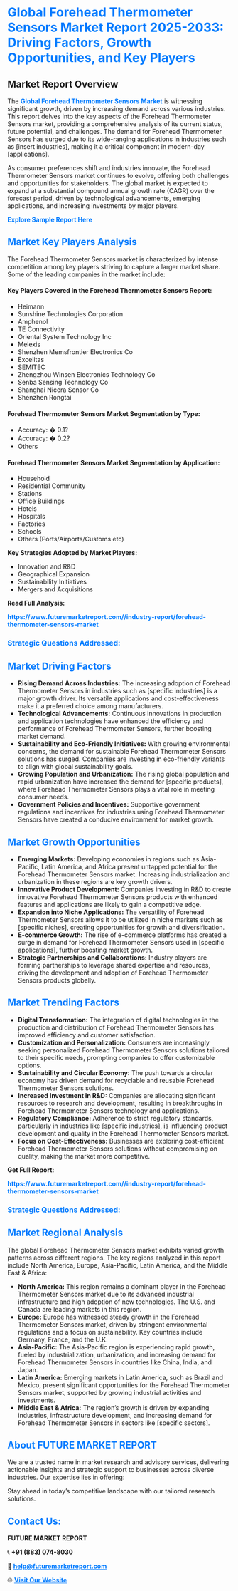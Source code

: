 <h1 style="color: #007BFF;">Global Forehead Thermometer Sensors Market Report 2025-2033: Driving Factors, Growth Opportunities, and Key Players</h1>

<section id="overview">
<h2>Market Report Overview</h2>
<p>The <a href="https://www.futuremarketreport.com//industry-report/forehead-thermometer-sensors-market" style="color: #007BFF; text-decoration: none;"><strong>Global Forehead Thermometer Sensors Market</strong></a> is witnessing significant growth, driven by increasing demand across various industries. This report delves into the key aspects of the Forehead Thermometer Sensors market, providing a comprehensive analysis of its current status, future potential, and challenges. The demand for Forehead Thermometer Sensors has surged due to its wide-ranging applications in industries such as [insert industries], making it a critical component in modern-day [applications].</p>
<p>As consumer preferences shift and industries innovate, the Forehead Thermometer Sensors market continues to evolve, offering both challenges and opportunities for stakeholders. The global market is expected to expand at a substantial compound annual growth rate (CAGR) over the forecast period, driven by technological advancements, emerging applications, and increasing investments by major players.</p>
</section>

<section id="overview">
<p><a href="https://www.futuremarketreport.com//request-sample/reportId=76693" style="color: #007BFF; text-decoration: none;"><strong>Explore Sample Report Here</strong></a></p>
</section>

<section id="key-players">
<h2 style="color: #007BFF;">Market Key Players Analysis</h2>
<p>The Forehead Thermometer Sensors market is characterized by intense competition among key players striving to capture a larger market share. Some of the leading companies in the market include:</p>
<h4>Key Players Covered in the Forehead Thermometer Sensors Report:</h4>
<ul><li>Heimann</li><li>Sunshine Technologies Corporation</li><li>Amphenol</li><li>TE Connectivity</li><li>Oriental System Technology Inc</li><li>Melexis</li><li>Shenzhen Memsfrontier Electronics Co</li><li>Excelitas</li><li>SEMITEC</li><li>Zhengzhou Winsen Electronics Technology Co</li><li>Senba Sensing Technology Co</li><li>Shanghai Nicera Sensor Co</li><li>Shenzhen Rongtai</li></ul>
<h4>Forehead Thermometer Sensors Market Segmentation by Type:</h4>
<ul><li>Accuracy: � 0.1?</li><li>Accuracy: � 0.2?</li><li>Others</li></ul>

<h4>Forehead Thermometer Sensors Market Segmentation by Application:</h4>
<ul><li>Household</li><li>Residential Community</li><li>Stations</li><li>Office Buildings</li><li>Hotels</li><li>Hospitals</li><li>Factories</li><li>Schools</li><li>Others (Ports/Airports/Customs etc)</li></ul>
<p><strong>Key Strategies Adopted by Market Players:</strong></p>
<ul>
<li>Innovation and R&D</li>
<li>Geographical Expansion</li>
<li>Sustainability Initiatives</li>
<li>Mergers and Acquisitions</li>
</ul>
</section>

<section>
<p><strong>Read Full Analysis: </strong></p><a href="https://www.futuremarketreport.com//industry-report/forehead-thermometer-sensors-market" style="color: #007BFF; text-decoration: none;"><strong>https://www.futuremarketreport.com//industry-report/forehead-thermometer-sensors-market</strong></a>
<h3 style="color: #007BFF;">Strategic Questions Addressed:</h3>
</section>

<section id="driving-factors">
<h2 style="color: #007BFF;">Market Driving Factors</h2>
<ul>
<li><strong>Rising Demand Across Industries:</strong> The increasing adoption of Forehead Thermometer Sensors in industries such as [specific industries] is a major growth driver. Its versatile applications and cost-effectiveness make it a preferred choice among manufacturers.</li>
<li><strong>Technological Advancements:</strong> Continuous innovations in production and application technologies have enhanced the efficiency and performance of Forehead Thermometer Sensors, further boosting market demand.</li>
<li><strong>Sustainability and Eco-Friendly Initiatives:</strong> With growing environmental concerns, the demand for sustainable Forehead Thermometer Sensors solutions has surged. Companies are investing in eco-friendly variants to align with global sustainability goals.</li>
<li><strong>Growing Population and Urbanization:</strong> The rising global population and rapid urbanization have increased the demand for [specific products], where Forehead Thermometer Sensors plays a vital role in meeting consumer needs.</li>
<li><strong>Government Policies and Incentives:</strong> Supportive government regulations and incentives for industries using Forehead Thermometer Sensors have created a conducive environment for market growth.</li>
</ul>
</section>

<section id="growth-opportunities">
<h2 style="color: #007BFF;">Market Growth Opportunities</h2>
<ul>
<li><strong>Emerging Markets:</strong> Developing economies in regions such as Asia-Pacific, Latin America, and Africa present untapped potential for the Forehead Thermometer Sensors market. Increasing industrialization and urbanization in these regions are key growth drivers.</li>
<li><strong>Innovative Product Development:</strong> Companies investing in R&D to create innovative Forehead Thermometer Sensors products with enhanced features and applications are likely to gain a competitive edge.</li>
<li><strong>Expansion into Niche Applications:</strong> The versatility of Forehead Thermometer Sensors allows it to be utilized in niche markets such as [specific niches], creating opportunities for growth and diversification.</li>
<li><strong>E-commerce Growth:</strong> The rise of e-commerce platforms has created a surge in demand for Forehead Thermometer Sensors used in [specific applications], further boosting market growth.</li>
<li><strong>Strategic Partnerships and Collaborations:</strong> Industry players are forming partnerships to leverage shared expertise and resources, driving the development and adoption of Forehead Thermometer Sensors products globally.</li>
</ul>
</section>

<section id="trending-factors">
<h2 style="color: #007BFF;">Market Trending Factors</h2>
<ul>
<li><strong>Digital Transformation:</strong> The integration of digital technologies in the production and distribution of Forehead Thermometer Sensors has improved efficiency and customer satisfaction.</li>
<li><strong>Customization and Personalization:</strong> Consumers are increasingly seeking personalized Forehead Thermometer Sensors solutions tailored to their specific needs, prompting companies to offer customizable options.</li>
<li><strong>Sustainability and Circular Economy:</strong> The push towards a circular economy has driven demand for recyclable and reusable Forehead Thermometer Sensors solutions.</li>
<li><strong>Increased Investment in R&D:</strong> Companies are allocating significant resources to research and development, resulting in breakthroughs in Forehead Thermometer Sensors technology and applications.</li>
<li><strong>Regulatory Compliance:</strong> Adherence to strict regulatory standards, particularly in industries like [specific industries], is influencing product development and quality in the Forehead Thermometer Sensors market.</li>
<li><strong>Focus on Cost-Effectiveness:</strong> Businesses are exploring cost-efficient Forehead Thermometer Sensors solutions without compromising on quality, making the market more competitive.</li>
</ul>
</section>

<section>
<p><strong>Get Full Report: </strong></p><a href="https://www.futuremarketreport.com//industry-report/forehead-thermometer-sensors-market" style="color: #007BFF; text-decoration: none;"><strong>https://www.futuremarketreport.com//industry-report/forehead-thermometer-sensors-market</strong></a>
<h3 style="color: #007BFF;">Strategic Questions Addressed:</h3>
</section>


<section id="regional-analysis">
<h2 style="color: #007BFF;">Market Regional Analysis</h2>
<p>The global Forehead Thermometer Sensors market exhibits varied growth patterns across different regions. The key regions analyzed in this report include North America, Europe, Asia-Pacific, Latin America, and the Middle East & Africa:</p>
<ul>
<li><strong>North America:</strong> This region remains a dominant player in the Forehead Thermometer Sensors market due to its advanced industrial infrastructure and high adoption of new technologies. The U.S. and Canada are leading markets in this region.</li>
<li><strong>Europe:</strong> Europe has witnessed steady growth in the Forehead Thermometer Sensors market, driven by stringent environmental regulations and a focus on sustainability. Key countries include Germany, France, and the U.K.</li>
<li><strong>Asia-Pacific:</strong> The Asia-Pacific region is experiencing rapid growth, fueled by industrialization, urbanization, and increasing demand for Forehead Thermometer Sensors in countries like China, India, and Japan.</li>
<li><strong>Latin America:</strong> Emerging markets in Latin America, such as Brazil and Mexico, present significant opportunities for the Forehead Thermometer Sensors market, supported by growing industrial activities and investments.</li>
<li><strong>Middle East & Africa:</strong> The region’s growth is driven by expanding industries, infrastructure development, and increasing demand for Forehead Thermometer Sensors in sectors like [specific sectors].</li>
</ul>
</section>

<footer>
<h2 style="color: #007BFF;">About FUTURE MARKET REPORT</h2>
<p>We are a trusted name in market research and advisory services, delivering actionable insights and strategic support to businesses across diverse industries. Our expertise lies in offering:</p>

<p>Stay ahead in today’s competitive landscape with our tailored research solutions.</p>

<h2 style="color: #007BFF;">Contact Us:</h2>
<p><strong>FUTURE MARKET REPORT</strong></p>
<p>📞 <strong>+91 (883) 074-8030</strong></p>
<p>📧 <strong><a href="mailto:help@futuremarketreport.com" style="color: #007BFF;">help@futuremarketreport.com</a></strong></p>
<p>🌐 <strong><a href="https://www.futuremarketreport.com/" style="color: #007BFF;">Visit Our Website</a></strong></p>
</footer>